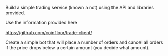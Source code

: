 Build a simple trading service (known a not) using the API and libraries
provided.

Use the information provided here

https://github.com/coinfloor/trade-client/

Create a simple bot that will place a number of orders and cancel all orders if
the price drops below a certain amount (you decide what amount).
